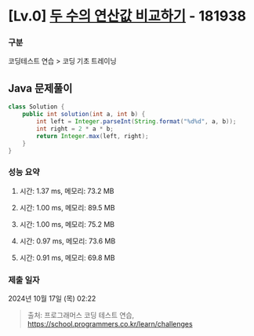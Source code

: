 # [Lv.0] [두 수의 연산값 비교하기](https://school.programmers.co.kr/learn/courses/30/lessons/181938?language=java) - 181938 

### 구분

코딩테스트 연습 > 코딩 기초 트레이닝

## Java 문제풀이

```java
class Solution {
    public int solution(int a, int b) {
        int left = Integer.parseInt(String.format("%d%d", a, b));
        int right = 2 * a * b;
        return Integer.max(left, right);
    }
}
```

### 성능 요약

1. 시간: 1.37 ms, 메모리: 73.2 MB

2. 시간: 1.00 ms, 메모리: 89.5 MB
3. 시간: 1.00 ms, 메모리: 75.2 MB
4. 시간: 0.97 ms, 메모리: 73.6 MB
5. 시간: 0.91 ms, 메모리: 69.8 MB

### 제출 일자

2024년 10월 17일 (목) 02:22

> 출처: 프로그래머스 코딩 테스트 연습, https://school.programmers.co.kr/learn/challenges